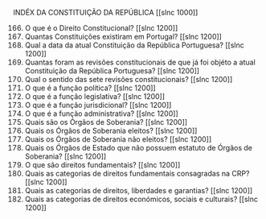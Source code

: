 INDÉX DA CONSTITUIÇÃO DA REPÚBLICA
[[slnc 1000]]


166. O que é o Direito Constitucional? [[slnc 1200]]
167. Quantas Constituições existiram em Portugal? [[slnc 1200]]
168. Qual a data da atual Constituição da República Portuguesa? [[slnc 1200]]
169. Quantas foram as revisões constitucionais de que já foi objéto a atual Constituição da República Portuguesa? [[slnc 1200]]
170. Qual o sentido das sete revisões constitucionais? [[slnc 1200]]
171. O que é a função política? [[slnc 1200]]
172. O que é a função legislativa? [[slnc 1200]]
173. O que é a função jurisdicional? [[slnc 1200]]
174. O que é a função administrativa? [[slnc 1200]]
175. Quais são os Órgãos de Soberania? [[slnc 1200]]
176. Quais os Órgãos de Soberania eleitos? [[slnc 1200]]
177. Quais os Órgãos de Soberania não eleitos? [[slnc 1200]]
178. Quais os Órgãos de Estado que não possuem estatuto de Órgãos de Soberania? [[slnc 1200]]
179. O que são direitos fundamentais? [[slnc 1200]]
180. Quais as categorias de direitos fundamentais consagradas na CRP? [[slnc 1200]]
181. Quais as categorias de direitos, liberdades e garantias? [[slnc 1200]]
182. Quais as categorias de direitos económicos, sociais e culturais? [[slnc 1200]]
